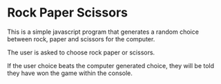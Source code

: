 # Rock Paper Scissors
This is a simple javascript program that generates a random choice between rock, paper and scissors for the computer.

The user is asked to choose rock paper or scissors.

If the user choice beats the computer generated choice, they will be told they have won the game within the console.
